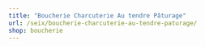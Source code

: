 ```yaml
---
title: "Boucherie Charcuterie Au tendre Pâturage"
url: /seix/boucherie-charcuterie-au-tendre-paturage/
shop: boucherie
---
```

